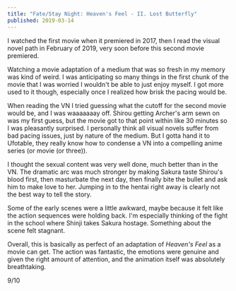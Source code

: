 ```yaml
---
title: "Fate/Stay Night: Heaven's Feel - II. Lost Butterfly"
published: 2019-03-14
---
```


I watched the first movie when it premiered in 2017, then I read the visual novel path in February of 2019, very soon before this second movie premiered.

Watching a movie adaptation of a medium that was so fresh in my memory was kind of weird. I was anticipating so many things in the first chunk of the movie that I was worried I wouldn't be able to just enjoy myself. I got more used to it though, especially once I realized how brisk the pacing would be.

When reading the VN I tried guessing what the cutoff for the second movie would be, and I was waaaaaaay off. Shirou getting Archer's arm sewn on was my first guess, but the movie got to that point within like 30 minutes so I was pleasantly surprised. I personally think all visual novels suffer from bad pacing issues, just by nature of the medium. But I gotta hand it to Ufotable, they really know how to condense a VN into a compelling anime series (or movie (or three)).

I thought the sexual content was very well done, much better than in the VN. The dramatic arc was much stronger by making Sakura taste Shirou's blood first, then masturbate the next day, then finally bite the bullet and ask him to make love to her. Jumping in to the hentai right away is clearly not the best way to tell the story.

Some of the early scenes were a little awkward, maybe because it felt like the action sequences were holding back. I'm especially thinking of the fight in the school where Shinji takes Sakura hostage. Something about the scene felt stagnant.

Overall, this is basically as perfect of an adaptation of _Heaven's Feel_ as a movie can get. The action was fantastic, the emotions were genuine and given the right amount of attention, and the animation itself was absolutely breathtaking.

9/10
